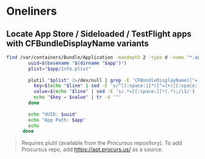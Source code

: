 # Oneliners

## Locate App Store / Sideloaded / TestFlight apps with CFBundleDisplayName variants

```sh
find /var/containers/Bundle/Application -maxdepth 2 -type d -name "*.app" | while read app; do
        uuid=$(basename "$(dirname "$app")")
        plist="$app/Info.plist"
      
        plutil "$plist" 2>/dev/null | grep -E 'CFBundleDisplayName([^=]*)[[:space:]]*=' | while read -r line; do
          key=$(echo "$line" | sed -E 's/^[[:space:]]*([^=]+)[[:space:]]*=.*/\1/')
          value=$(echo "$line" | sed -E 's/.*=[[:space:]]*(.*);/\1/')
          echo "$key = $value" | tr -d '"'
        done
      
        echo "UUID: $uuid"
        echo "App Path: $app"
        echo
      done
```

>  Requires plutil (available from the Procursus repository). To add Procursus repo, add https://apt.procurs.us/ as a source. 
